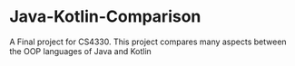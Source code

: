 # Java-Kotlin-Comparison
A Final project for CS4330. This project compares many aspects between the OOP languages of Java and Kotlin
